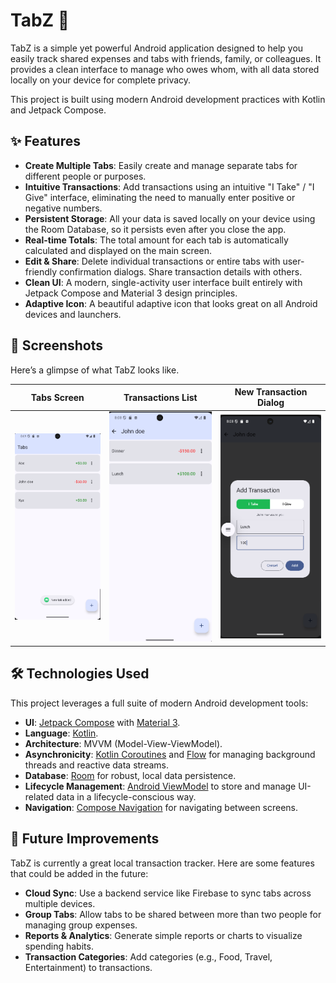 # TabZ 💸

TabZ is a simple yet powerful Android application designed to help you easily track shared expenses and tabs with friends, family, or colleagues. It provides a clean interface to manage who owes whom, with all data stored locally on your device for complete privacy.

This project is built using modern Android development practices with Kotlin and Jetpack Compose.

## ✨ Features

- **Create Multiple Tabs**: Easily create and manage separate tabs for different people or purposes.
- **Intuitive Transactions**: Add transactions using an intuitive "I Take" / "I Give" interface, eliminating the need to manually enter positive or negative numbers.
- **Persistent Storage**: All your data is saved locally on your device using the Room Database, so it persists even after you close the app.
- **Real-time Totals**: The total amount for each tab is automatically calculated and displayed on the main screen.
- **Edit & Share**: Delete individual transactions or entire tabs with user-friendly confirmation dialogs. Share transaction details with others.
- **Clean UI**: A modern, single-activity user interface built entirely with Jetpack Compose and Material 3 design principles.
- **Adaptive Icon**: A beautiful adaptive icon that looks great on all Android devices and launchers.

## 📸 Screenshots

Here’s a glimpse of what TabZ looks like.

| Tabs Screen | Transactions List | New Transaction Dialog |
| :---: | :---: | :---: |
| ![Tabs Screen](screenshots/tabs.png) | ![Transactions List](screenshots/transactions.png) | ![New Transaction Dialog](screenshots/alert_dialog_for_add_transaction.png) |


## 🛠️ Technologies Used

This project leverages a full suite of modern Android development tools:

- **UI**: [Jetpack Compose](https://developer.android.com/jetpack/compose) with [Material 3](https://m3.material.io/).
- **Language**: [Kotlin](https://kotlinlang.org/).
- **Architecture**: MVVM (Model-View-ViewModel).
- **Asynchronicity**: [Kotlin Coroutines](https://kotlinlang.org/docs/coroutines-overview.html) and [Flow](https://developer.android.com/kotlin/flow) for managing background threads and reactive data streams.
- **Database**: [Room](https://developer.android.com/training/data-storage/room) for robust, local data persistence.
- **Lifecycle Management**: [Android ViewModel](https://developer.android.com/topic/libraries/architecture/viewmodel) to store and manage UI-related data in a lifecycle-conscious way.
- **Navigation**: [Compose Navigation](https://developer.android.com/jetpack/compose/navigation) for navigating between screens.



## 🔮 Future Improvements

TabZ is currently a great local transaction tracker. Here are some features that could be added in the future:

- **Cloud Sync**: Use a backend service like Firebase to sync tabs across multiple devices.
- **Group Tabs**: Allow tabs to be shared between more than two people for managing group expenses.
- **Reports & Analytics**: Generate simple reports or charts to visualize spending habits.
- **Transaction Categories**: Add categories (e.g., Food, Travel, Entertainment) to transactions.

